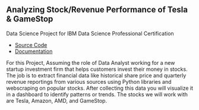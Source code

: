 ## Analyzing Stock/Revenue Performance of Tesla & GameStop
Data Science Project for IBM Data Science Professional Certification

- [Source Code](https://github.com/sinanthahir/Project-Analyzing_stock_performance/blob/main/Final%20Project%20Notebook.ipynb)
- [Documentation](https://medium.com/@sinanthahir)

For this Project, Assuming the role of Data Analyst working for a new startup investment firm that helps customers invest their money in stocks. The job is to extract financial data like historical share price and quarterly revenue reportings from various sources using Python libraries and webscraping on popular stocks. After collecting this data you will visualize it in a dashboard to identify patterns or trends. The stocks we will work with are Tesla, Amazon, AMD, and GameStop.
